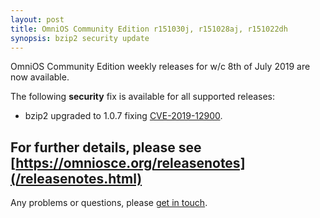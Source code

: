 ```yaml
---
layout: post
title: OmniOS Community Edition r151030j, r151028aj, r151022dh
synopsis: bzip2 security update
---
```

OmniOS Community Edition weekly releases for w/c 8th of July 2019 are
now available.

The following **security** fix is available for all supported releases:

* bzip2 upgraded to 1.0.7 fixing
  [CVE-2019-12900](https://cve.mitre.org/cgi-bin/cvename.cgi?name=CVE-2019-12900).

For further details, please see
[https://omniosce.org/releasenotes](/releasenotes.html)
---

Any problems or questions, please [get in touch](/about/contact.html).

